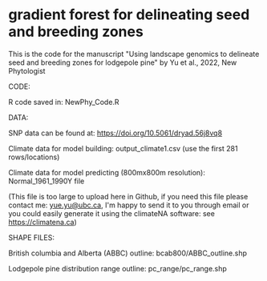 # gradient forest for delineating seed and breeding zones
This is the code for the manuscript "Using landscape genomics to delineate seed and breeding zones for lodgepole pine" by Yu et al., 2022, New Phytologist

CODE:


R code saved in: NewPhy_Code.R

DATA:


SNP data can be found at: https://doi.org/10.5061/dryad.56j8vq8 


Climate data for model building: output_climate1.csv (use the first 281 rows/locations)


Climate data for model predicting (800mx800m resolution): Normal_1961_1990Y file 

(This file is too large to upload here in Github, if you need this file please contact me: yue.yu@ubc.ca, I'm happy to send it to you through email or you could easily generate it using the climateNA software: see https://climatena.ca)


SHAPE FILES:


British columbia and Alberta (ABBC) outline: bcab800/ABBC_outline.shp


Lodgepole pine distribution range outline: pc_range/pc_range.shp
